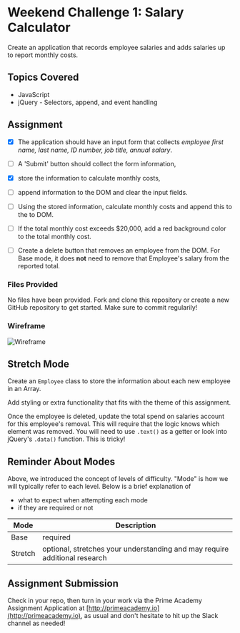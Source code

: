 # Weekend Challenge 1: Salary Calculator
Create an application that 
records employee salaries 
and adds salaries up to report monthly costs. 

## Topics Covered
- JavaScript
- jQuery - Selectors, append, and event handling

## Assignment

- [x] The application should have an 
input form that collects 
_employee first name, last name, ID number, job title, annual salary_.

- [ ] A 'Submit' button should collect the form information, 
- [x] store the information to calculate monthly costs, 
- [ ] append information to the DOM 
and clear the input fields. 

- [ ] Using the stored information, 
calculate monthly costs 
and append this to the to DOM. 
- [ ] If the total monthly cost exceeds $20,000, 
add a red background color to the total monthly cost.

- [ ] Create a delete button that removes an employee from the DOM. For Base mode, it does **not** need to remove that Employee's salary from the reported total.

### Files Provided
No files have been provided. Fork and clone this repository or create a new GitHub repository to get started. Make sure to commit regularily!

### Wireframe

![Wireframe](salary-calc-wireframe.png)

## Stretch Mode

Create an `Employee` class to store the information about each new employee in an Array.

Add styling or extra functionality that fits with the theme of this assignment.

Once the employee is deleted, update the total spend on salaries account for this employee's removal. This will require that the logic knows which element was removed. You will need to use `.text()` as a getter or look into jQuery's `.data()` function. This is tricky! 

## Reminder About Modes

Above, we introduced the concept of levels of difficulty. "Mode" is how we will typically refer to each level. Below is a brief explanation of

* what to expect when attempting each mode
* if they are required or not

Mode | Description
--- | ---
Base | required
Stretch | optional, stretches your understanding and may require additional research

## Assignment Submission
Check in your repo, then turn in your work via the Prime Academy Assignment Application at [http://primeacademy.io](http://primeacademy.io), as usual and don't hesitate to hit up the Slack channel as needed!
